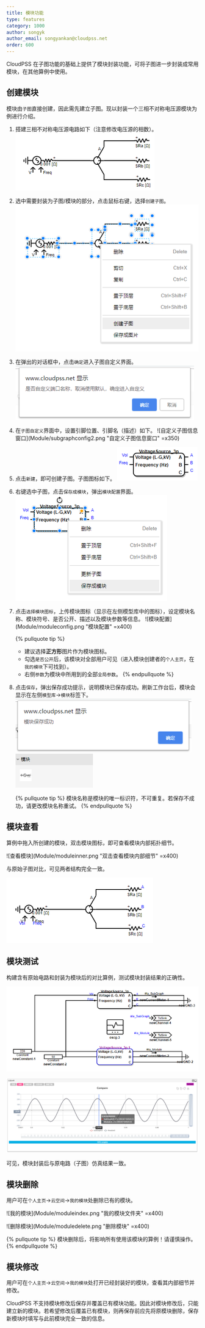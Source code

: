 ```yaml
---
title: 模块功能
type: features
category: 1000
author: songyk
author_email: songyankan@cloudpss.net
order: 600
---
```


CloudPSS 在子图功能的基础上提供了模块封装功能，可将子图进一步封装成常用模块，在其他算例中使用。

## 创建模块

模块由`子图`直接创建，因此需先建立子图。现以封装一个三相不对称电压源模块为例进行介绍。

1. 搭建三相不对称电压源电路如下（注意修改电压源的相数）。
   ![三相不对称电压源电路](Module/origincircuit.png '待封装的电路：三相不对称电压源电路')

2. 选中需要封装为子图/模块的部分，点击鼠标右键，选择`创建子图`。
   ![创建子图](Module/createsubgraph.png '右键选中，创建子图')

3. 在弹出的对话框中，点击`确定`进入子图自定义界面。
   ![确认自定义](Module/subgraphconfig1.png '确认，进入自定义子图信息窗口')

4. 在`子图自定义`界面中，设置引脚位置、引脚名（描述）如下。
   ![自定义子图信息窗口](Module/subgraphconfig2.png "自定义子图信息窗口" =x350)

5. 点击`新建`，即可创建子图。子图图标如下。
   ![子图图标](Module/subgraphicon.png '子图图标')

6. 右键选中子图，点击`保存成模块`，弹出`模块配置`界面。
   ![保存成模块](Module/saveasmodule.png '保存成模块')

7. 点击`选择模块图标`，上传模块图标（显示在左侧模型库中的图标），设定模块名称、模块符号、是否公开、描述以及模块参数等信息。
   ![模块配置](Module/moduleconfig.png "模块配置" =x400)

   {% pullquote tip %}

   - 建议选择**正方形**图片作为模块图标。
   - 勾选`是否公开`后，该模块对全部用户可见（进入模块创建者的`个人主页`，在`我的模块`下可找到）。
   - 右侧`参数`为模块中所用到的全部`全局参数`。
     {% endpullquote %}

8. 点击`保存`，弹出保存成功提示，说明模块已保存成功。刷新工作台后，模块会显示在左侧`模型库`->`模块`标签下。
   ![模块保存成功](Module/savemodulesuccess.png '模块保存成功')
   ![模块列表](Module/ModuleList.png '模块保存成功后出现在列表中')

   {% pullquote tip %}
   模块名称是模块的唯一标识符，不可重复。若保存不成功，请更改模块名称重试。
   {% endpullquote %}

## 模块查看

算例中拖入所创建的模块，双击模块图标，即可查看模块内部拓扑细节。

![查看模块](Module/moduleinner.png "双击查看模块内部细节" =x400)

与原始子图对比，可见两者结构完全一致。

![查看子图](Module/subgraph.png '子图内部细节')

## 模块测试

构建含有原始电路和封装为模块后的对比算例，测试模块封装结果的正确性。

![模块测试电路](Module/compare.png '模块测试电路拓扑')

![模块与子图仿真结果对比](Module/compareresult.png '模块与子图仿真结果对比')

可见，模块封装后与原电路（子图）仿真结果一致。

## 模块删除

用户可在`个人主页`->`云空间`->`我的模块`处删除已有的模块。

![我的模块](Module/moduleindex.png "我的模块文件夹" =x400)

![删除模块](Module/moduledelete.png "删除模块" =x400)

{% pullquote tip %}
模块删除后，将影响所有使用该模块的算例！请谨慎操作。
{% endpullquote %}

## 模块修改

用户可在`个人主页`->`云空间`->`我的模块`处打开已经封装好的模块，查看其内部细节并修改。

CloudPSS 不支持模块修改后保存并覆盖已有模块功能。因此对模块修改后，只能建立新的模块。若希望修改后覆盖已有模块，则再保存前应先将原模块删除，保存新模块时填写与此前模块完全一致的信息。

